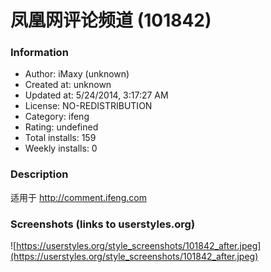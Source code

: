 # 凤凰网评论频道 (101842)

### Information
- Author: iMaxy (unknown)
- Created at: unknown
- Updated at: 5/24/2014, 3:17:27 AM
- License: NO-REDISTRIBUTION
- Category: ifeng
- Rating: undefined
- Total installs: 159
- Weekly installs: 0


### Description
适用于 http://comment.ifeng.com


### Screenshots (links to userstyles.org)
![https://userstyles.org/style_screenshots/101842_after.jpeg](https://userstyles.org/style_screenshots/101842_after.jpeg)


